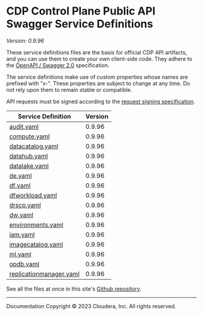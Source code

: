 # CDP Control Plane Public API Swagger Service Definitions

*Version: 0.9.96*

These service definitions files are the basis for official CDP API artifacts,
and you can use them to create your own client-side code. They adhere to the
[OpenAPI / Swagger 2.0](https://swagger.io/specification/v2/) specification.

The service definitions make use of custom properties whose names are prefixed
with "x-". These properties are subject to change at any time. Do not rely upon
them to remain stable or compatible.

API requests must be signed according to the
[request signing specification](request_signing.md).

| Service Definition | Version |
| --- | --- |
| [audit.yaml](./audit.yaml) | 0.9.96 |
| [compute.yaml](./compute.yaml) | 0.9.96 |
| [datacatalog.yaml](./datacatalog.yaml) | 0.9.96 |
| [datahub.yaml](./datahub.yaml) | 0.9.96 |
| [datalake.yaml](./datalake.yaml) | 0.9.96 |
| [de.yaml](./de.yaml) | 0.9.96 |
| [df.yaml](./df.yaml) | 0.9.96 |
| [dfworkload.yaml](./dfworkload.yaml) | 0.9.96 |
| [drscp.yaml](./drscp.yaml) | 0.9.96 |
| [dw.yaml](./dw.yaml) | 0.9.96 |
| [environments.yaml](./environments.yaml) | 0.9.96 |
| [iam.yaml](./iam.yaml) | 0.9.96 |
| [imagecatalog.yaml](./imagecatalog.yaml) | 0.9.96 |
| [ml.yaml](./ml.yaml) | 0.9.96 |
| [opdb.yaml](./opdb.yaml) | 0.9.96 |
| [replicationmanager.yaml](./replicationmanager.yaml) | 0.9.96 |

See all the files at once in this site's
[Github repository](https://github.com/cloudera/cdp-dev-docs/tree/master/api-docs/swagger).

----

Documentation Copyright © 2023 Cloudera, Inc. All rights reserved.

